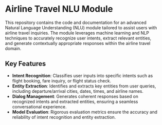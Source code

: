 # Airline Travel NLU Module

This repository contains the code and documentation for an advanced Natural Language Understanding (NLU) module tailored to assist users with airline travel inquiries. The module leverages machine learning and NLP techniques to accurately recognize user intents, extract relevant entities, and generate contextually appropriate responses within the airline travel domain.

## Key Features

- **Intent Recognition**: Classifies user inputs into specific intents such as flight booking, fare inquiry, or flight status check.
- **Entity Extraction**: Identifies and extracts key entities from user queries, including departure/arrival cities, dates, times, and airline names.
- **Dialog Management**: Generates coherent responses based on recognized intents and extracted entities, ensuring a seamless conversational experience.
- **Model Evaluation**: Rigorous evaluation metrics ensure the accuracy and reliability of intent recognition and entity extraction.

